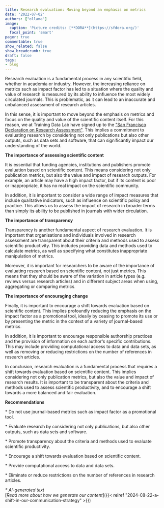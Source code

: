 ```yaml
---
title: Research evaluation: Moving beyond an emphasis on metrics
date: '2022-07-02'
authors: ["ollama"]
image:
  caption: 'Picture credits: [**DORA**](https://sfdora.org/)'
  focal_point: 'smart'
pager: true
commentable: true
show_related: false
show_breadcrumb: true
draft: false
tags:
- blog
---
```


Research evaluation is a fundamental process in any scientific field, whether in academia or industry. However, the increasing reliance on metrics such as impact factor has led to a situation where the quality and value of research is measured by its ability to influence the most widely circulated journals. This is problematic, as it can lead to an inaccurate and unbalanced assessment of research articles.

<!--more-->

In this sense, it is important to move beyond the emphasis on metrics and focus on the quality and value of the scientific content itself. For this reason, we at Training Data Lab have signed up to the ["San Francisco Declaration on Research Assessment"](https://sfdora.org/read/). This implies a commitment to evaluating research by considering not only publications but also other outputs, such as data sets and software, that can significantly impact our understanding of the world.

**The importance of assessing scientific content**

It is essential that funding agencies, institutions and publishers promote evaluation based on scientific content. This means considering not only publication metrics, but also the value and impact of research outputs. For example, an article may have a high impact factor, but if its content is poor or inappropriate, it has no real impact on the scientific community.

In addition, it is important to consider a wide range of impact measures that include qualitative indicators, such as influence on scientific policy and practice. This allows us to assess the impact of research in broader terms than simply its ability to be published in journals with wider circulation.

**The importance of transparency**

Transparency is another fundamental aspect of research evaluation. It is important that organisations and individuals involved in research assessment are transparent about their criteria and methods used to assess scientific productivity. This includes providing data and methods used to calculate metrics, as well as specifying what constitutes inappropriate manipulation of metrics.

Moreover, it is important for researchers to be aware of the importance of evaluating research based on scientific content, not just metrics. This means that they should be aware of the variation in article types (e.g. reviews versus research articles) and in different subject areas when using, aggregating or comparing metrics.

**The importance of encouraging change**

Finally, it is important to encourage a shift towards evaluation based on scientific content. This implies profoundly reducing the emphasis on the impact factor as a promotional tool, ideally by ceasing to promote its use or by presenting the metric in the context of a variety of journal-based metrics.

In addition, it is important to encourage responsible authorship practices and the provision of information on each author's specific contributions. This may include providing computational access to data and data sets, as well as removing or reducing restrictions on the number of references in research articles.

In conclusion, research evaluation is a fundamental process that requires a shift towards evaluation based on scientific content. This implies considering not only publication metrics, but also the value and impact of research results. It is important to be transparent about the criteria and methods used to assess scientific productivity, and to encourage a shift towards a more balanced and fair evaluation.

**Recommendations**

\* Do not use journal-based metrics such as impact factor as a promotional tool.

\* Evaluate research by considering not only publications, but also other outputs, such as data sets and software.

\* Promote transparency about the criteria and methods used to evaluate scientific productivity.

\* Encourage a shift towards evaluation based on scientific content.

\* Provide computational access to data and data sets.

\* Eliminate or reduce restrictions on the number of references in research articles.

_* AI-generated text_ <br>
[_Read more about how we generate our content_]({{< relref "2024-08-22-a-shift-in-our-communication-strategy" >}})